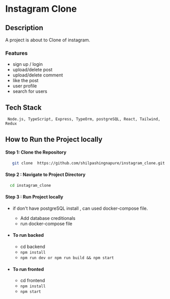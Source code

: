 
# Instagram Clone


## Description

A project is about to Clone of instagram.
### Features
  - sign up / login
  - upload/delete post
  - upload/delete comment
  - like the post
  - user profile
  - search for users

## Tech Stack
```
 Node.js, TypeScript, Express, TypeOrm, postgreSQL, React, Tailwind, Redux
```  

## How to Run the Project locally

#### Step 1: Clone the Repository

```sh
   git clone  https://github.com/shilpashingnapure/instagram_clone.git
```

#### Step 2 : Navigate to Project Directory

```sh
  cd instagram_clone
```

#### Step 3 : Run Project locally 
  - if don't have postgreSQL install , can used docker-compose file.
      - Add database creditionals
      - run docker-compose file

   - #### To run backed 
      - cd backend
      - `npm install`
      - `npm run dev or npm run build && npm start`
    
  - #### To run fronted
     - cd frontend
     - `npm install`
     - `npm start`

